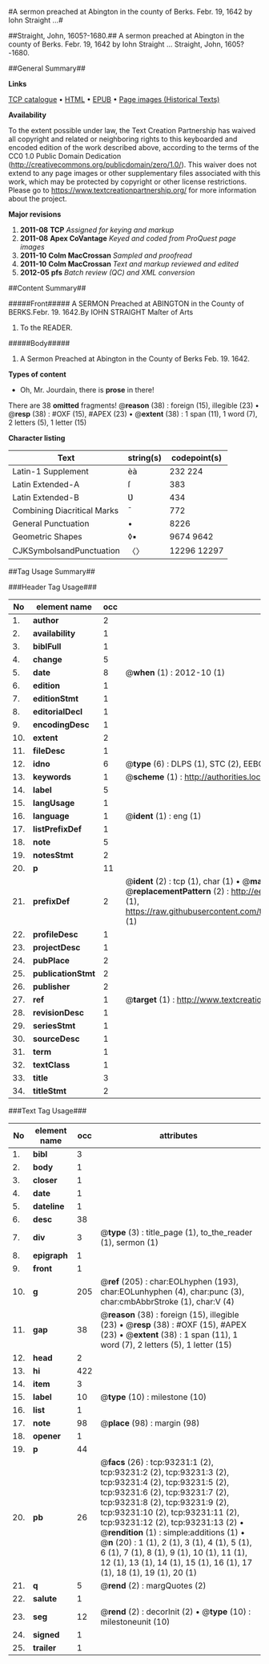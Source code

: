 #A sermon preached at Abington in the county of Berks. Febr. 19, 1642 by Iohn Straight ...#

##Straight, John, 1605?-1680.##
A sermon preached at Abington in the county of Berks. Febr. 19, 1642 by Iohn Straight ...
Straight, John, 1605?-1680.

##General Summary##

**Links**

[TCP catalogue](http://www.ota.ox.ac.uk/tcp/)  • 
[HTML](http://tei.it.ox.ac.uk/tcp/Texts-HTML/free/A61/A61730.html)  • 
[EPUB](http://tei.it.ox.ac.uk/tcp/Texts-EPUB/free/A61/A61730.epub) • 
[Page images (Historical Texts)](https://historicaltexts.jisc.ac.uk/eebo-12744987e)

**Availability**

To the extent possible under law, the Text Creation Partnership has waived all copyright and related or neighboring rights to this keyboarded and encoded edition of the work described above, according to the terms of the CC0 1.0 Public Domain Dedication (http://creativecommons.org/publicdomain/zero/1.0/). This waiver does not extend to any page images or other supplementary files associated with this work, which may be protected by copyright or other license restrictions. Please go to https://www.textcreationpartnership.org/ for more information about the project.

**Major revisions**

1. __2011-08__ __TCP__ *Assigned for keying and markup*
1. __2011-08__ __Apex CoVantage__ *Keyed and coded from ProQuest page images*
1. __2011-10__ __Colm MacCrossan__ *Sampled and proofread*
1. __2011-10__ __Colm MacCrossan__ *Text and markup reviewed and edited*
1. __2012-05__ __pfs__ *Batch review (QC) and XML conversion*

##Content Summary##

#####Front#####
 A SERMON Preached at ABINGTON in the County of BERKS.Febr. 19. 1642.By IOHN STRAIGHT Maſter of Arts
1. To the READER.

#####Body#####

1. A Sermon Preached at Abington in the County of Berks Feb. 19. 1642.

**Types of content**

  * Oh, Mr. Jourdain, there is **prose** in there!

There are 38 **omitted** fragments! 
 @__reason__ (38) : foreign (15), illegible (23)  •  @__resp__ (38) : #OXF (15), #APEX (23)  •  @__extent__ (38) : 1 span (11), 1 word (7), 2 letters (5), 1 letter (15)

**Character listing**


|Text|string(s)|codepoint(s)|
|---|---|---|
|Latin-1 Supplement|èà|232 224|
|Latin Extended-A|ſ|383|
|Latin Extended-B|Ʋ|434|
|Combining             Diacritical Marks|̄|772|
|General Punctuation|•|8226|
|Geometric Shapes|◊▪|9674 9642|
|CJKSymbolsandPunctuation|〈〉|12296 12297|

##Tag Usage Summary##

###Header Tag Usage###

|No|element name|occ|attributes|
|---|---|---|---|
|1.|__author__|2||
|2.|__availability__|1||
|3.|__biblFull__|1||
|4.|__change__|5||
|5.|__date__|8| @__when__ (1) : 2012-10 (1)|
|6.|__edition__|1||
|7.|__editionStmt__|1||
|8.|__editorialDecl__|1||
|9.|__encodingDesc__|1||
|10.|__extent__|2||
|11.|__fileDesc__|1||
|12.|__idno__|6| @__type__ (6) : DLPS (1), STC (2), EEBO-CITATION (1), OCLC (1), VID (1)|
|13.|__keywords__|1| @__scheme__ (1) : http://authorities.loc.gov/ (1)|
|14.|__label__|5||
|15.|__langUsage__|1||
|16.|__language__|1| @__ident__ (1) : eng (1)|
|17.|__listPrefixDef__|1||
|18.|__note__|5||
|19.|__notesStmt__|2||
|20.|__p__|11||
|21.|__prefixDef__|2| @__ident__ (2) : tcp (1), char (1)  •  @__matchPattern__ (2) : ([0-9\-]+):([0-9IVX]+) (1), (.+) (1)  •  @__replacementPattern__ (2) : http://eebo.chadwyck.com/downloadtiff?vid=$1&page=$2 (1), https://raw.githubusercontent.com/textcreationpartnership/Texts/master/tcpchars.xml#$1 (1)|
|22.|__profileDesc__|1||
|23.|__projectDesc__|1||
|24.|__pubPlace__|2||
|25.|__publicationStmt__|2||
|26.|__publisher__|2||
|27.|__ref__|1| @__target__ (1) : http://www.textcreationpartnership.org/docs/. (1)|
|28.|__revisionDesc__|1||
|29.|__seriesStmt__|1||
|30.|__sourceDesc__|1||
|31.|__term__|1||
|32.|__textClass__|1||
|33.|__title__|3||
|34.|__titleStmt__|2||


###Text Tag Usage###

|No|element name|occ|attributes|
|---|---|---|---|
|1.|__bibl__|3||
|2.|__body__|1||
|3.|__closer__|1||
|4.|__date__|1||
|5.|__dateline__|1||
|6.|__desc__|38||
|7.|__div__|3| @__type__ (3) : title_page (1), to_the_reader (1), sermon (1)|
|8.|__epigraph__|1||
|9.|__front__|1||
|10.|__g__|205| @__ref__ (205) : char:EOLhyphen (193), char:EOLunhyphen (4), char:punc (3), char:cmbAbbrStroke (1), char:V (4)|
|11.|__gap__|38| @__reason__ (38) : foreign (15), illegible (23)  •  @__resp__ (38) : #OXF (15), #APEX (23)  •  @__extent__ (38) : 1 span (11), 1 word (7), 2 letters (5), 1 letter (15)|
|12.|__head__|2||
|13.|__hi__|422||
|14.|__item__|3||
|15.|__label__|10| @__type__ (10) : milestone (10)|
|16.|__list__|1||
|17.|__note__|98| @__place__ (98) : margin (98)|
|18.|__opener__|1||
|19.|__p__|44||
|20.|__pb__|26| @__facs__ (26) : tcp:93231:1 (2), tcp:93231:2 (2), tcp:93231:3 (2), tcp:93231:4 (2), tcp:93231:5 (2), tcp:93231:6 (2), tcp:93231:7 (2), tcp:93231:8 (2), tcp:93231:9 (2), tcp:93231:10 (2), tcp:93231:11 (2), tcp:93231:12 (2), tcp:93231:13 (2)  •  @__rendition__ (1) : simple:additions (1)  •  @__n__ (20) : 1 (1), 2 (1), 3 (1), 4 (1), 5 (1), 6 (1), 7 (1), 8 (1), 9 (1), 10 (1), 11 (1), 12 (1), 13 (1), 14 (1), 15 (1), 16 (1), 17 (1), 18 (1), 19 (1), 20 (1)|
|21.|__q__|5| @__rend__ (2) : margQuotes (2)|
|22.|__salute__|1||
|23.|__seg__|12| @__rend__ (2) : decorInit (2)  •  @__type__ (10) : milestoneunit (10)|
|24.|__signed__|1||
|25.|__trailer__|1||
